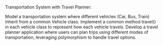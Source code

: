 Transportation System with Travel Planner:

Model a transportation system where different vehicles (Car, Bus, Train) inherit from a common Vehicle class.
Implement a common method travel() in each vehicle class to represent how each vehicle travels.
Develop a travel planner application where users can plan trips using different modes of transportation, leveraging polymorphism to handle travel options.